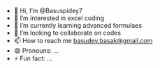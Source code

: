 - 👋 Hi, I’m @Basuspidey7
- 👀 I’m interested in excel coding
- 🌱 I’m currently learning advanced formulaes
- 💞️ I’m looking to collaborate on codes
- 📫 How to reach me basudev.basak@gmail.com
- 😄 Pronouns: ...
- ⚡ Fun fact: ...

<!---
Basuspidey7/Basuspidey7 is a ✨ special ✨ repository because its `README.md` (this file) appears on your GitHub profile.
You can click the Preview link to take a look at your changes.
--->
